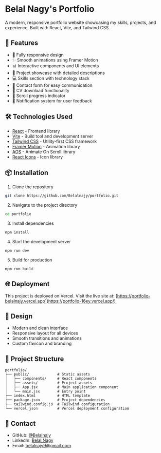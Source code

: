 # Belal Nagy's Portfolio

A modern, responsive portfolio website showcasing my skills, projects, and experience. Built with React, Vite, and Tailwind CSS.

## 🚀 Features

- 📱 Fully responsive design
- ✨ Smooth animations using Framer Motion
- 📊 Interactive components and UI elements
- 🎯 Project showcase with detailed descriptions
- 💻 Skills section with technology stack
- 📧 Contact form for easy communication
- 📄 CV download functionality
- 📜 Scroll progress indicator
- 🔔 Notification system for user feedback

## 🛠️ Technologies Used

- [React](https://reactjs.org/) - Frontend library
- [Vite](https://vitejs.dev/) - Build tool and development server
- [Tailwind CSS](https://tailwindcss.com/) - Utility-first CSS framework
- [Framer Motion](https://www.framer.com/motion/) - Animation library
- [AOS](https://michalsnik.github.io/aos/) - Animate On Scroll library
- [React Icons](https://react-icons.github.io/react-icons/) - Icon library

## 📦 Installation

1. Clone the repository

```bash
git clone https://github.com/Belalnajy/portfolio.git
```

2. Navigate to the project directory

```bash
cd portfolio
```

3. Install dependencies

```bash
npm install
```

4. Start the development server

```bash
npm run dev
```

5. Build for production

```bash
npm run build
```

## 🌐 Deployment

This project is deployed on Vercel. Visit the live site at: [https://portfolio-belalnajy.vercel.app](https://portfolio-16ey.vercel.app/)

## 🎨 Design

- Modern and clean interface
- Responsive layout for all devices
- Smooth transitions and animations
- Custom favicon and branding

## 📝 Project Structure

```
portfolio/
├── public/             # Static assets
│   ├── components/     # React components
│   ├── assets/         # Project assets
│   ├── App.jsx         # Main application component
│   └── main.jsx        # Entry point
├── index.html          # HTML template
├── package.json        # Project dependencies
├── tailwind.config.js  # Tailwind configuration
└── vercel.json         # Vercel deployment configuration
```

## 🤝 Contact

- GitHub: [@Belalnajy](https://github.com/Belalnajy)
- LinkedIn: [Belal Nagy](https://linkedin.com/in/belalnajy)
- Email: belalnajy9@gmail.com
